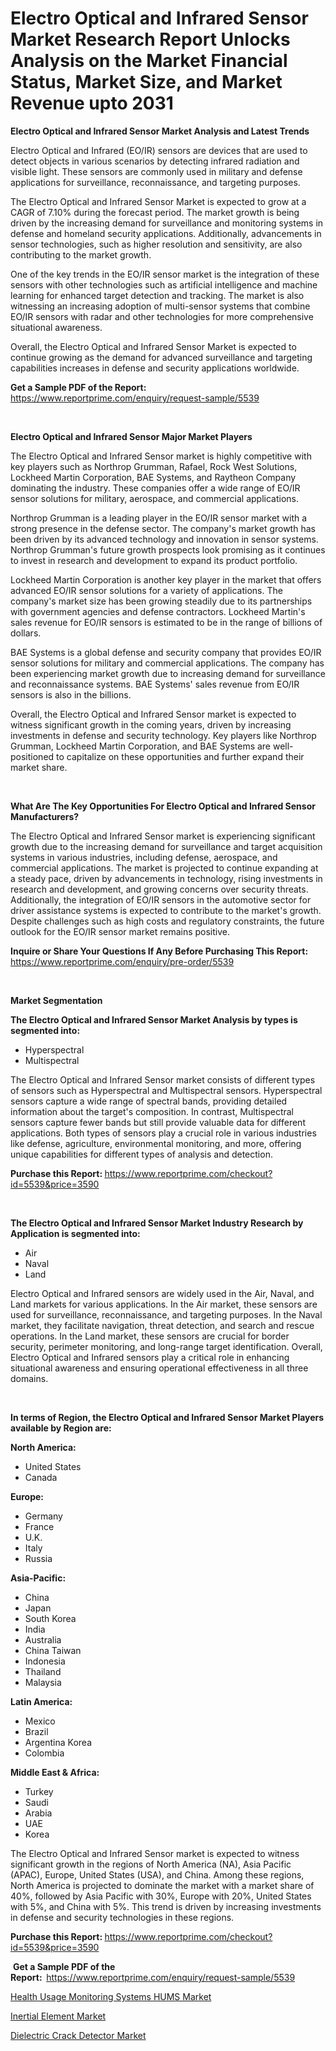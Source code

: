 <p><h1>Electro Optical and Infrared Sensor Market Research Report Unlocks Analysis on the Market Financial Status, Market Size, and Market Revenue upto 2031</h1></p><p><strong>Electro Optical and Infrared Sensor Market Analysis and Latest Trends</strong></p>
<p><p>Electro Optical and Infrared (EO/IR) sensors are devices that are used to detect objects in various scenarios by detecting infrared radiation and visible light. These sensors are commonly used in military and defense applications for surveillance, reconnaissance, and targeting purposes.</p><p>The Electro Optical and Infrared Sensor Market is expected to grow at a CAGR of 7.10% during the forecast period. The market growth is being driven by the increasing demand for surveillance and monitoring systems in defense and homeland security applications. Additionally, advancements in sensor technologies, such as higher resolution and sensitivity, are also contributing to the market growth.</p><p>One of the key trends in the EO/IR sensor market is the integration of these sensors with other technologies such as artificial intelligence and machine learning for enhanced target detection and tracking. The market is also witnessing an increasing adoption of multi-sensor systems that combine EO/IR sensors with radar and other technologies for more comprehensive situational awareness.</p><p>Overall, the Electro Optical and Infrared Sensor Market is expected to continue growing as the demand for advanced surveillance and targeting capabilities increases in defense and security applications worldwide.</p></p>
<p><strong>Get a Sample PDF of the Report:&nbsp;</strong> <a href="https://www.reportprime.com/enquiry/request-sample/5539">https://www.reportprime.com/enquiry/request-sample/5539</a></p>
<p>&nbsp;</p>
<p><strong>Electro Optical and Infrared Sensor Major Market Players</strong></p>
<p><p>The Electro Optical and Infrared Sensor market is highly competitive with key players such as Northrop Grumman, Rafael, Rock West Solutions, Lockheed Martin Corporation, BAE Systems, and Raytheon Company dominating the industry. These companies offer a wide range of EO/IR sensor solutions for military, aerospace, and commercial applications.</p><p>Northrop Grumman is a leading player in the EO/IR sensor market with a strong presence in the defense sector. The company's market growth has been driven by its advanced technology and innovation in sensor systems. Northrop Grumman's future growth prospects look promising as it continues to invest in research and development to expand its product portfolio.</p><p>Lockheed Martin Corporation is another key player in the market that offers advanced EO/IR sensor solutions for a variety of applications. The company's market size has been growing steadily due to its partnerships with government agencies and defense contractors. Lockheed Martin's sales revenue for EO/IR sensors is estimated to be in the range of billions of dollars.</p><p>BAE Systems is a global defense and security company that provides EO/IR sensor solutions for military and commercial applications. The company has been experiencing market growth due to increasing demand for surveillance and reconnaissance systems. BAE Systems' sales revenue from EO/IR sensors is also in the billions.</p><p>Overall, the Electro Optical and Infrared Sensor market is expected to witness significant growth in the coming years, driven by increasing investments in defense and security technology. Key players like Northrop Grumman, Lockheed Martin Corporation, and BAE Systems are well-positioned to capitalize on these opportunities and further expand their market share.</p></p>
<p>&nbsp;</p>
<p><strong>What Are The Key Opportunities For Electro Optical and Infrared Sensor Manufacturers?</strong></p>
<p><p>The Electro Optical and Infrared Sensor market is experiencing significant growth due to the increasing demand for surveillance and target acquisition systems in various industries, including defense, aerospace, and commercial applications. The market is projected to continue expanding at a steady pace, driven by advancements in technology, rising investments in research and development, and growing concerns over security threats. Additionally, the integration of EO/IR sensors in the automotive sector for driver assistance systems is expected to contribute to the market's growth. Despite challenges such as high costs and regulatory constraints, the future outlook for the EO/IR sensor market remains positive.</p></p>
<p><strong>Inquire or Share Your Questions If Any Before Purchasing This Report:</strong> <a href="https://www.reportprime.com/enquiry/pre-order/5539">https://www.reportprime.com/enquiry/pre-order/5539</a></p>
<p>&nbsp;</p>
<p><strong>Market Segmentation</strong></p>
<p><strong>The Electro Optical and Infrared Sensor Market Analysis by types is segmented into:</strong></p>
<p><ul><li>Hyperspectral</li><li>Multispectral</li></ul></p>
<p><p>The Electro Optical and Infrared Sensor market consists of different types of sensors such as Hyperspectral and Multispectral sensors. Hyperspectral sensors capture a wide range of spectral bands, providing detailed information about the target's composition. In contrast, Multispectral sensors capture fewer bands but still provide valuable data for different applications. Both types of sensors play a crucial role in various industries like defense, agriculture, environmental monitoring, and more, offering unique capabilities for different types of analysis and detection.</p></p>
<p><strong>Purchase this Report:&nbsp;</strong><a href="https://www.reportprime.com/checkout?id=5539&price=3590">https://www.reportprime.com/checkout?id=5539&price=3590</a></p>
<p>&nbsp;</p>
<p><strong>The Electro Optical and Infrared Sensor Market Industry Research by Application is segmented into:</strong></p>
<p><ul><li>Air</li><li>Naval</li><li>Land</li></ul></p>
<p><p>Electro Optical and Infrared sensors are widely used in the Air, Naval, and Land markets for various applications. In the Air market, these sensors are used for surveillance, reconnaissance, and targeting purposes. In the Naval market, they facilitate navigation, threat detection, and search and rescue operations. In the Land market, these sensors are crucial for border security, perimeter monitoring, and long-range target identification. Overall, Electro Optical and Infrared sensors play a critical role in enhancing situational awareness and ensuring operational effectiveness in all three domains.</p></p>
<p>&nbsp;</p>
<p><strong>In terms of Region, the Electro Optical and Infrared Sensor Market Players available by Region are:</strong></p>
<p>
    <p> <strong> North America: </strong>
        <ul>
            <li>United States</li>
            <li>Canada</li>
        </ul>
        </p> 
    <p> <strong> Europe: </strong>
        <ul>
            <li>Germany</li>
            <li>France</li>
            <li>U.K.</li>
            <li>Italy</li>
            <li>Russia</li>
        </ul>
        </p> 
    <p> <strong> Asia-Pacific: </strong>
        <ul>
            <li>China</li>
            <li>Japan</li>
            <li>South Korea</li>
            <li>India</li>
            <li>Australia</li>
            <li>China Taiwan</li>
            <li>Indonesia</li>
            <li>Thailand</li>
            <li>Malaysia</li>
        </ul>
        </p> 
    <p> <strong> Latin America: </strong>
        <ul>
            <li>Mexico</li>
            <li>Brazil</li>
            <li>Argentina Korea</li>
            <li>Colombia</li>
        </ul>
        </p> 
    <p> <strong> Middle East & Africa: </strong>
        <ul>
            <li>Turkey</li>
            <li>Saudi</li>
            <li>Arabia</li>
            <li>UAE</li>
            <li>Korea</li>
        </ul>
    </p>
    </p>
<p><p>The Electro Optical and Infrared Sensor market is expected to witness significant growth in the regions of North America (NA), Asia Pacific (APAC), Europe, United States (USA), and China. Among these regions, North America is projected to dominate the market with a market share of 40%, followed by Asia Pacific with 30%, Europe with 20%, United States with 5%, and China with 5%. This trend is driven by increasing investments in defense and security technologies in these regions.</p></p>
<p><strong>Purchase this Report: </strong><a href="https://www.reportprime.com/checkout?id=5539&price=3590">https://www.reportprime.com/checkout?id=5539&price=3590</a></p>
<p>&nbsp;<strong>Get a Sample PDF of the Report:&nbsp;&nbsp;</strong><a href="https://www.reportprime.com/enquiry/request-sample/5539">https://www.reportprime.com/enquiry/request-sample/5539</a></p>
<p><strong></strong></p>
<p><p><a href="https://github.com/mauripalmi/Market-Research-Report-List-2/blob/main/health-usage-monitoring-systems-hums-market.md">Health Usage Monitoring Systems HUMS Market</a></p><p><a href="https://github.com/redneck06/Market-Research-Report-List-2/blob/main/inertial-element-market.md">Inertial Element Market</a></p><p><a href="https://github.com/nicoletavirag/Market-Research-Report-List-2/blob/main/dielectric-crack-detector-market.md">Dielectric Crack Detector Market</a></p></p>